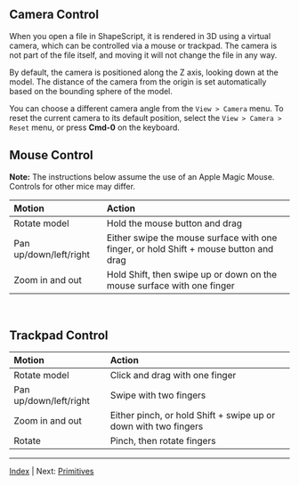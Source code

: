 Camera Control
---

When you open a file in ShapeScript, it is rendered in 3D using a virtual camera, which can be controlled via a mouse or trackpad. The camera is not part of the file itself, and moving it will not change the file in any way.

By default, the camera is positioned along the Z axis, looking down at the model. The distance of the camera from the origin is set automatically based on the bounding sphere of the model.

You can choose a different camera angle from the `View > Camera` menu. To reset the current camera to its default position, select the `View > Camera > Reset` menu, or press **Cmd-0** on the keyboard.

## Mouse Control

**Note:** The instructions below assume the use of an Apple Magic Mouse. Controls for other mice may differ.

Motion                       | Action
:--------------------------- | :--------------------------
Rotate model                 | Hold the mouse button and drag
Pan up/down/left/right       | Either swipe the mouse surface with one finger, or hold Shift + mouse button and drag
Zoom in and out              | Hold Shift, then swipe up or down on the mouse surface with one finger

<br/>

## Trackpad Control

Motion                       | Action
:--------------------------- | :--------------------------
Rotate model                 | Click and drag with one finger
Pan up/down/left/right       | Swipe with two fingers
Zoom in and out              | Either pinch, or hold Shift + swipe up or down with two fingers
Rotate                       | Pinch, then rotate fingers

---
[Index](index.md) | Next: [Primitives](primitives.md)
